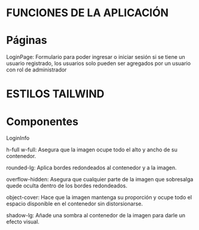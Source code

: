 # FUNCIONES DE LA APLICACIÓN

# Páginas

LoginPage: Formulario para poder ingresar o iniciar sesión si se tiene un usuario registrado, los usuarios solo pueden ser agregados por un usuario con rol de administrador

# ESTILOS TAILWIND

# Componentes

LoginInfo

h-full w-full: Asegura que la imagen ocupe todo el alto y ancho de su contenedor.

rounded-lg: Aplica bordes redondeados al contenedor y a la imagen.

overflow-hidden: Asegura que cualquier parte de la imagen que sobresalga quede oculta dentro de los bordes redondeados.

object-cover: Hace que la imagen mantenga su proporción y ocupe todo el espacio disponible en el contenedor sin distorsionarse.

shadow-lg: Añade una sombra al contenedor de la imagen para darle un efecto visual.